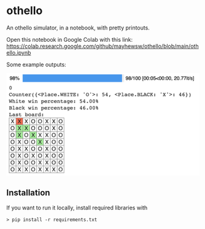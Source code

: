 # othello
An othello simulator, in a notebook, with pretty printouts.

Open this notebook in Google Colab with this link: https://colab.research.google.com/github/mayhewsw/othello/blob/main/othello.ipynb

Some example outputs:


![othello image](screenshot.png)

## Installation
If you want to run it locally, install required libraries with

```
> pip install -r requirements.txt
```